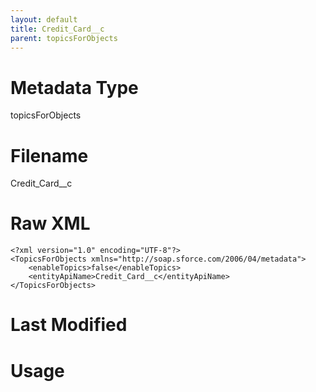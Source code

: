 ```yaml
---
layout: default
title: Credit_Card__c
parent: topicsForObjects
---
```

# Metadata Type
topicsForObjects


# Filename 
Credit_Card__c


# Raw XML
```
<?xml version="1.0" encoding="UTF-8"?>
<TopicsForObjects xmlns="http://soap.sforce.com/2006/04/metadata">
    <enableTopics>false</enableTopics>
    <entityApiName>Credit_Card__c</entityApiName>
</TopicsForObjects>
```


# Last Modified


# Usage
